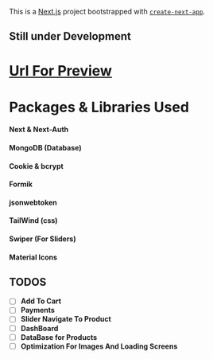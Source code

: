 This is a [Next.js](https://nextjs.org/) project bootstrapped with [`create-next-app`](https://github.com/vercel/next.js/tree/canary/packages/create-next-app).

## Still under Development

# [Url For Preview](https://oreka-fnqo.vercel.app)

# Packages & Libraries Used

#### Next & Next-Auth

#### MongoDB (Database)

#### Cookie & bcrypt

#### Formik

#### jsonwebtoken

#### TailWind (css)

#### Swiper (For Sliders)

#### Material Icons

## TODOS

- [ ] **Add To Cart**
- [ ] **Payments**
- [ ] **Slider Navigate To Product**
- [ ] **DashBoard**
- [ ] **DataBase for Products**
- [ ] **Optimization For Images And Loading Screens**
